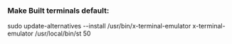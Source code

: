 ### Make Built terminals default:
sudo update-alternatives --install /usr/bin/x-terminal-emulator x-terminal-emulator /usr/local/bin/st  50
